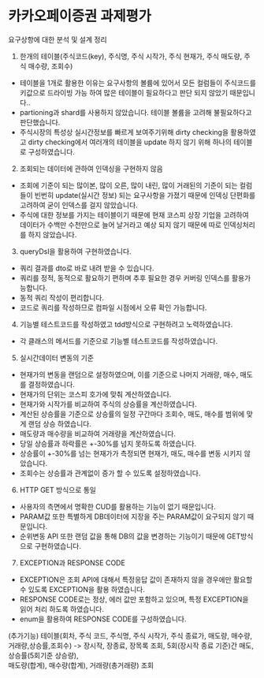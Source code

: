 # 카카오페이증권 과제평가

요구상항에 대한 분석 및 설계 정리
1. 한개의 테이블(주식코드(key), 주식명, 주식 시작가, 주식 현재가, 주식 매도량, 주식 매수량, 조회수)
- 테이블을 1개로 활용한 이유는 요구사항의 볼륨에 있어서 모든 컬럼들이 주식코드를 키값으로 드라이빙 가능 하여 많은 테이블이 필요하다고 판단 되지 않았기 때문입니다..
- partioning과 shard를 사용하지 않았습니다. 테이블 볼륨을 고려해 불필요하다고 판단했습니다.
- 주식시장의 특성상 실시간정보를 빠르게 보여주기위해 dirty checking을 활용하였고 dirty checking에서 여러개의 테이블을 update 하지 않기 위해 하나의 테이블로 구성하였습니다.
2. 조회되는 데이터에 관하여 인덱싱을 구현하지 않음
- 조회에 기준이 되는 많이본, 많이 오른, 많이 내린, 많이 거래된의 기준이 되는 컬럼들이 빈번히 update(실시간 정보) 되는 요구사항을 가졌기 때문에 인덱싱 단편화를 고려하여 굳이 인덱스를 걸지 않았습니다.
- 주식에 대한 정보를 가지는 테이블이기 때문에 현재 코스피 상장 기업을 고려하여 데이터가 수백만 수천만으로 늘어 날거라고 예상 되지 않기 때문에 따로 인덱싱처리를 하지 않았습니다.
3. queryDsl을 활용하여 구현하였습니다. 
- 쿼리 결과를 dto로 바로 내려 받을 수 있습니다. 
- 쿼리를 정적, 동적으로 활요하기 편하며 추후 필요한 경우 커버링 인덱스를 활용가능합니다.
- 동적 쿼리 작성이 편리합니다.
- 코드로 쿼리를 작성하므로 컴파일 시점에서 오류 확인 가능합니다.
4. 기능별 테스트코드를 작성하였고 tdd방식으로 구현하려고 노력하였습니다.
- 각 클래스의 메서드를 기준으로 기능별 테스트코드를 작성하였습니다.
5. 실시간데이터 변동의 기준
- 현재가의 변동을 랜덤으로 설정하였으며, 이를 기준으로 나머지 거래량, 매수, 매도를 결정하였습니다.
- 현재가의 단위는 코스피 호가에 맞춰 계산하였습니다.
- 현재가와 시작가를 비교하여 주식의 상승률을 계산하였습니다.
- 계산된 상승률을 기준으로 상승률의 일정 구간마다 조회수, 매도, 매수를 범위에 맞게 랜덤 상승 하였습니다.
- 매도량과 매수량을 비교하여 거래량을 계산하였습니다.
- 당일 상승률과 하락률은 +-30%를 넘지 못하도록 하였습니다.
- 상승률이 +-30%를 넘는 현재가가 측정되면 현재가, 매도, 매수를 변동 시키지 않았습니다.
- 조회수는 상승률과 관계없이 증가 할 수 있도록 설정하였습니다.
6. HTTP GET 방식으로 통일
- 사용자의 측면에서 명확한 CUD를 활용하는 기능이 없기 때문입니다.
- PARAM값 또한 특별하게 DB데이터에 지장을 주는 PARAM값이 요구되지 않기 때문입니다.
- 순위변동 API 또한 랜덤 값을 통해 DB의 값을 변경하는 기능이기 때문에 GET방식으로 구현하였습니다.
7. EXCEPTION과 RESPONSE CODE
- EXCEPTION은 조회 API에 대해서 특정응답 값이 존재하지 않을 경우에만 활요할 수 있도록 EXCEPTION을 활용 하였습니다.
- RESPONSE CODE로는 정상, 에러 값만 포함하고 있으며, 특정 EXCEPTION을 읽어 처리 하도록 하였습니다.
- enum을 활용하여 RESPONSE CODE를 구성하였습니다.

(추가기능)
테이블(회차, 주식 코드, 주식명, 주식 시작가, 주식 종료가, 매도량, 매수량, 거래량,상승률,조회수)
-> 
장시작, 
장종료, 
장목록 조회, 
5회(장시작 종료 기준)간 매도, 
상승률(5회기준 상승량),  
매도량(합계),
매수량(합계),
거래량(총거래량) 조회

